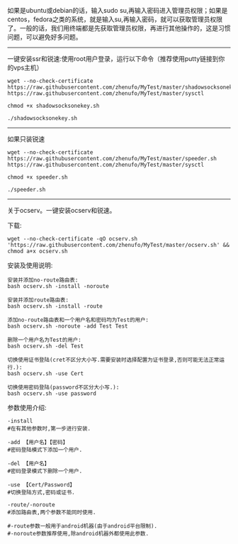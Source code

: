 
如果是ubuntu或debian的话，输入sudo su,再输入密码进入管理员权限；如果是centos，fedora之类的系统，就是输入su,再输入密码，就可以获取管理员权限了。一般的话，我们用终端都是先获取管理员权限，再进行其他操作的，这是习惯问题，可以避免好多问题。

-----------------------------------------------------------------------------------------------------------------------

一键安装ssr和锐速:使用root用户登录，运行以下命令（推荐使用putty链接到你的vps主机）

    wget --no-check-certificate https://raw.githubusercontent.com/zhenufo/MyTest/master/shadowsocksonekey.sh https://raw.githubusercontent.com/zhenufo/MyTest/master/sysctl
    
    chmod +x shadowsocksonekey.sh
    
    ./shadowsocksonekey.sh


-----------------------------------------------------------------------------------------------------------------------

如果只装锐速

    wget --no-check-certificate https://raw.githubusercontent.com/zhenufo/MyTest/master/speeder.sh https://raw.githubusercontent.com/zhenufo/MyTest/master/sysctl
    
    chmod +x speeder.sh
    
    ./speeder.sh

-----------------------------------------------------------------------------------------------------------------------

关于ocserv。一键安装ocserv和锐速。

下载:
    
    wget --no-check-certificate -qO ocserv.sh 'https://raw.githubusercontent.com/zhenufo/MyTest/master/ocserv.sh' && chmod a+x ocserv.sh

安装及使用说明:

    安装并添加no-route路由表:
    bash ocserv.sh -install -noroute
  
    安装并添加route路由表:
    bash ocserv.sh -install -route
    
    添加no-route路由表和一个用户名和密码均为Test的用户:
    bash ocserv.sh -noroute -add Test Test
    
    删除一个用户名为Test的用户:
    bash ocserv.sh -del Test
    
    切换使用证书登陆(cret不区分大小写.需要安装时选择配置为证书登录,否则可能无法正常运行.):
    bash ocserv.sh -use Cert
    
    切换使用密码登陆(password不区分大小写.):
    bash ocserv.sh -use password
    
参数使用介绍:
    
    -install
    #在有其他参数时,第一步进行安装.
    
    -add 【用户名】【密码】
    #密码登陆模式下添加一个用户.
    
    -del 【用户名】
    #密码登录模式下删除一个用户.
    
    -use 【Cert/Password】
    #切换登陆方式,密码或证书.
    
    -route/-noroute
    #添加路由表,两个参数不能同时使用.
    
    #-route参数一般用于android机器(由于android平台限制).
    #-noroute参数推荐使用,除android机器外都使用此参数.
